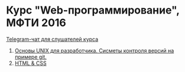 # Курс "Web-программирование", МФТИ 2016

[Telegram-чат для слушателей курса](https://telegram.me/joinchat/A1QZuQfEG8twLTYLuc_eeg)

1. [Основы UNIX для разработчика. Cисметы контроля версий на примере git.](lections/01)
2. [HTML & CSS](lections/02)
